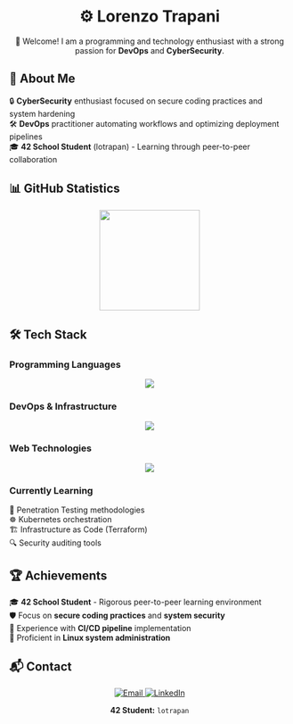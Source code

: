 <div align="center">
    <h1>⚙️ Lorenzo Trapani</h1>
    <p>👋 Welcome! I am a programming and technology enthusiast with a strong passion for <strong>DevOps</strong> and <strong>CyberSecurity</strong>.</p>
</div>

## **🎯 About Me**

🔒 **CyberSecurity** enthusiast focused on secure coding practices and system hardening  
🛠️ **DevOps** practitioner automating workflows and optimizing deployment pipelines  
🎓 **42 School Student** (lotrapan) - Learning through peer-to-peer collaboration

## **📊 GitHub Statistics**

<div align="center">
    <img height="180em" src="https://github-readme-stats.vercel.app/api/top-langs/?username=LorenzoTrapani&layout=compact&theme=radical&langs_count=8"/>
</div>

## **🛠️ Tech Stack**

### **Programming Languages**
<p align="center">
    <img src="https://skillicons.dev/icons?i=c,cpp,py,bash,javascript,typescript" />
</p>

### **DevOps & Infrastructure**
<p align="center">
    <img src="https://skillicons.dev/icons?i=docker,jenkins,git,linux,ubuntu" />
</p>

### **Web Technologies**
<p align="center">
    <img src="https://skillicons.dev/icons?i=html,css,prisma" />
</p>

### **Currently Learning**
🔐 Penetration Testing methodologies  
☸️ Kubernetes orchestration  
🏗️ Infrastructure as Code (Terraform)  
🔍 Security auditing tools

## **🏆 Achievements**

🎓 **42 School Student** - Rigorous peer-to-peer learning environment  
🛡️ Focus on **secure coding practices** and **system security**  
🔧 Experience with **CI/CD pipeline** implementation  
🐧 Proficient in **Linux system administration**

## **📬 Contact**

<div align="center">
    <a href="mailto:lorenzotrapani00@gmail.com" target="_blank">
        <img src="https://img.shields.io/badge/Email-lorenzotrapani00@gmail.com-D14836?style=for-the-badge&logo=gmail&logoColor=white" alt="Email">
    </a>
    <a href="[IL_TUO_LINK_LINKEDIN]" target="_blank">
        <img src="https://img.shields.io/badge/LinkedIn-Lorenzo%20Trapani-0077B5?style=for-the-badge&logo=linkedin&logoColor=white" alt="LinkedIn">
    </a>
</div>

<div align="center">
    <p><strong>42 Student:</strong> <code>lotrapan</code></p>
</div>


</div>

